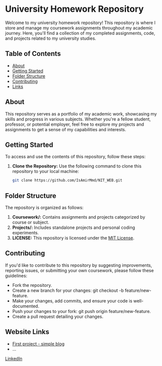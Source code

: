 # University Homework Repository

Welcome to my university homework repository! This repository is where I store and manage my coursework assignments throughout my academic journey. Here, you'll find a collection of my completed assignments, code, and projects related to my university studies.

## Table of Contents

- [About](#about)
- [Getting Started](#getting-started)
- [Folder Structure](#folder-structure)
- [Contributing](#contributing)
- [Links](#website-links)

## About

This repository serves as a portfolio of my academic work, showcasing my skills and progress in various subjects. Whether you're a fellow student, professor, or potential employer, feel free to explore my projects and assignments to get a sense of my capabilities and interests.

## Getting Started

To access and use the contents of this repository, follow these steps:

1. **Clone the Repository:** Use the following command to clone this repository to your local machine:

   ```bash
   git clone https://github.com/IsAmirMmd/NIT_WEB.git

## Folder Structure

The repository is organized as follows:

1. <strong>Coursework/:</strong> Contains assignments and projects categorized by course or subject.
2. <strong>Projects/:</strong> Includes standalone projects and personal coding experiments.
3. <strong>LICENSE:</strong> This repository is licensed under the <a href="#License">MIT License</a>.

## Contributing
If you'd like to contribute to this repository by suggesting improvements, reporting issues, or submitting your own coursework, please follow these guidelines:

- Fork the repository.
- Create a new branch for your changes: git checkout -b feature/new-feature.
- Make your changes, add commits, and ensure your code is well-documented.
- Push your changes to your fork: git push origin feature/new-feature.
- Create a pull request detailing your changes.

## Website Links

- [First project - simple blog](https://nit-web.netlify.app/first/home)
- ...

[LinkedIn](https://www.linkedin.com/in/IsAmirMmd)

